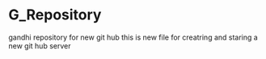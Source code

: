 # G_Repository
gandhi repository for new git hub
this is new file for creatring and staring a new git hub server
